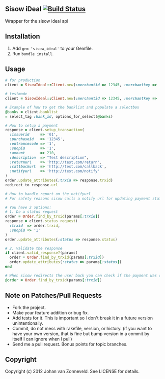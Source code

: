 ## Sisow iDeal [![Build Status](https://secure.travis-ci.org/jhnvz/sisow_ideal.png?branch=master)](http://travis-ci.org/jhnvz/sisow_ideal)

Wrapper for the sisow ideal api

Installation
------------

1. Add `gem 'sisow_ideal'` to your Gemfile.
1. Run `bundle install`.

## Usage
```ruby
# for production
client = SisowIdeal::Client.new(:merchantid => 12345, :merchantkey => '5a48c58eabfcb4c')

# testmode
client = SisowIdeal::Client.new(:merchantid => 12345, :merchantkey => '5a48c58eabfcb4c', :test => true)

# Example of how to get the banklist and populate a selectbox
@banks = client.banklist
= select_tag :bank_id, options_for_select(@banks)

# How to setup a payment
response = client.setup_transaction(
  :issuerid     => '01',
  :purchaseid   => '12345',
  :entrancecode => '1',
  :shopid       => '1',
  :amount       => 210,
  :description  => "Test description",
  :returnurl    => 'http://test.com/return',
  :callbackurl  => 'http://test.com/callback',
  :notifyurl    => 'http://test.com/notify'
)
order.update_attributes(:trxid => response.trxid)
redirect_to response.url

# How to handle report on the notifyurl
# For safety reasons sisow calls a notify url for updating payment status before redirecting back to the application

# You have 2 options:
# 1. Do a status request
order = Order.find_by_trxid(params[:trxid])
response = client.status_request(
  :trxid  => order.trxid,
  :shopid => '1'
)
order.update_attributes(:status => response.status)

# 2. Validate the response
if client.valid_response?(params)
  order = Order.find_by_trxid(params[:trxid])
  order.update_attributes(:status => params[:status])
end

# When sisow redirects the user back you can check if the payment was succesfull bij finding the order object
@order = Order.find_by_trxid(params[:trxid])
```
## Note on Patches/Pull Requests

* Fork the project.
* Make your feature addition or bug fix.
* Add tests for it. This is important so I don't break it in a
  future version unintentionally.
* Commit, do not mess with rakefile, version, or history.
  (if you want to have your own version, that is fine but bump version in a commit by itself I can ignore when I pull)
* Send me a pull request. Bonus points for topic branches.

## Copyright

Copyright (c) 2012 Johan van Zonneveld. See LICENSE for details.